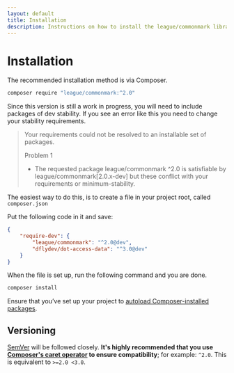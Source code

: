 ```yaml
---
layout: default
title: Installation
description: Instructions on how to install the league/commonmark library
---
```


# Installation

The recommended installation method is via Composer.

```bash
composer require "league/commonmark:^2.0"
```

Since this version is still a work in progress, you will need to include packages of dev stability. If you see an error like this you need to change your stability requirements.

> Your requirements could not be resolved to an installable set of packages.
>  
> Problem 1
> - The requested package league/commonmark ^2.0 is satisfiable by league/commonmark[2.0.x-dev] but these conflict with your requirements or minimum-stability.

The easiest way to do this, is to create a file in your project root, called `composer.json`

Put the following code in it and save:

```json
{
	"require-dev": {
		"league/commonmark": "^2.0@dev",
		"dflydev/dot-access-data": "^3.0@dev"
	}
}
```

When the file is set up, run the following command and you are done.

```sh
composer install
```

Ensure that you’ve set up your project to [autoload Composer-installed packages](https://getcomposer.org/doc/01-basic-usage.md#autoloading).

## Versioning

[SemVer](http://semver.org/) will be followed closely.  **It's highly recommended that you use [Composer's caret operator](https://getcomposer.org/doc/articles/versions.md#caret-version-range-) to ensure compatibility**; for example: `^2.0`.  This is equivalent to `>=2.0 <3.0`.
